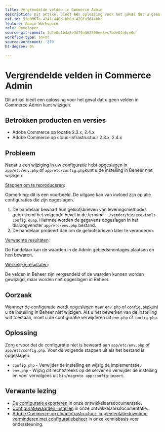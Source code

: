 ```yaml
---
title: Vergrendelde velden in Commerce Admin
description: Dit artikel biedt een oplossing voor het geval dat u geen velden in Commerce Admin kunt wijzigen.
exl-id: 5fe0967a-4241-440b-bb0d-429fa5644bbc
feature: Admin Workspace
role: Developer
source-git-commit: 1d2e0c1b4a8e3d79a362500ee3ec7bde84a6ce0d
workflow-type: tm+mt
source-wordcount: '270'
ht-degree: 0%

---
```


# Vergrendelde velden in Commerce Admin

Dit artikel biedt een oplossing voor het geval dat u geen velden in Commerce Admin kunt wijzigen.

## Betrokken producten en versies

* Adobe Commerce op locatie 2.3.x, 2.4.x
* Adobe Commerce op cloud-infrastructuur 2.3.x, 2.4.x

## Probleem

Nadat u een wijziging in uw configuratie hebt opgeslagen in `app/etc/env.php` of `app/etc/config.php`kunt u de instelling in Beheer niet wijzigen.

<u>Stappen om te reproduceren</u>:

Opmerking: dit is een voorbeeld. De uitgave kan van invloed zijn op alle configuraties die zijn opgeslagen.

1. De handelaar bewaart hun geloofsbrieven van leveringsmethodes gebruikend het volgende bevel in de terminal: `./vendor/bin/ece-tools config:dump`. Hiermee worden de gegevens opgeslagen in het dialoogvenster `app/etc/env.php` bestand.
1. De handelaar probeert dan om de geloofsbrieven later te veranderen.

<u>Verwachte resultaten</u>:

De handelaar kan de waarden in de Admin gebiedsmontages plaatsen en hen bewaren.

<u>Werkelijke resultaten</u>:

De velden in Beheer zijn vergrendeld of de waarden kunnen worden gewijzigd, maar worden niet opgeslagen in Beheer.

## Oorzaak

Wanneer de configuratie wordt opgeslagen naar `env.php` of `config.php`kunt u de instelling in Beheer niet wijzigen. Als u het bewerken van de instelling wilt toestaan, moet u de configuratie verwijderen uit `env.php` of `config.php`.

## Oplossing

Zorg ervoor dat de configuratie niet is bewaard aan `app/etc/env.php` of `app/etc/config.php`. Voer de volgende stappen uit als het bestand is opgeslagen:

* `config.php` - Verwijder de instelling en wijzig de implementatie.
* `env.php` - Wijzig dit rechtstreeks op de server en verwijder de instelling en voer vervolgens uit `bin/magento app:config:import`.

## Verwante lezing

* [De configuratie exporteren](https://devdocs.magento.com/guides/v2.4/config-guide/cli/config-cli-subcommands-config-mgmt-export.html#sensitive-or-system-specific-settings) in onze ontwikkelaarsdocumentatie.
* [Configuratiewaarden instellen](https://devdocs.magento.com/guides/v2.4/config-guide/cli/config-cli-subcommands-config-mgmt-set.html#config-cli-config-set) in onze ontwikkelaarsdocumentatie.
* [Adobe Commerce op cloudinfrastructuur: implementatiedowntime verminderen met configuratiebeheer](/help/how-to/general/magento-cloud-reduce-deployment-downtime-with-configuration-management.md) in onze kennisbasis voor ondersteuning.
